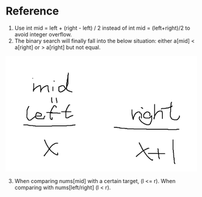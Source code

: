 # Reference

1. Use int mid = left + \(right - left\) / 2 instead of int mid = \(left+right\)/2 to avoid integer overflow.
2. The binary search will finally fall into the below situation: either a\[mid\] &lt; a\[right\] or &gt; a\[right\] but not equal.

![](../.gitbook/assets/image%20%287%29.png)

3. When comparing nums\[mid\] with a certain target, \(l &lt;= r\). When comparing with nums\[left/right\] \(l &lt; r\).

